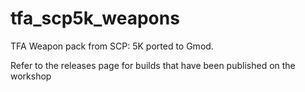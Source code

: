 # tfa_scp5k_weapons
 TFA Weapon pack from SCP: 5K ported to Gmod.

Refer to the releases page for builds that have been published on the workshop
